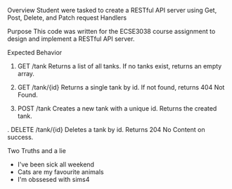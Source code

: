 Overview
Student were tasked to create a RESTful API server using Get, Post, Delete, and Patch request Handlers


Purpose
This code was written for the ECSE3038 course assignment to design and implement a RESTful API server.

Expected Behavior
1. GET /tank
Returns a list of all tanks. If no tanks exist, returns an empty array.

2. GET /tank/{id}
Returns a single tank by id. If not found, returns 404 Not Found.

3. POST /tank
Creates a new tank with a unique id. Returns the created tank.

. DELETE /tank/{id}
Deletes a tank by id. Returns 204 No Content on success.

Two Truths and a lie 

- I've been sick all weekend 
- Cats are my favourite animals
- I'm obssesed with sims4 
